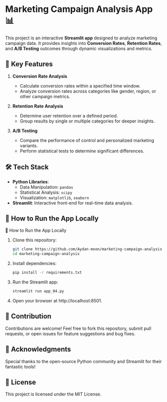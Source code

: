 
# Marketing Campaign Analysis App 📊

This project is an interactive **Streamlit app** designed to analyze marketing campaign data. It provides insights into **Conversion Rates**, **Retention Rates**, and **A/B Testing** outcomes through dynamic visualizations and metrics.



## 🔑 Key Features

1. **Conversion Rate Analysis**  
   - Calculate conversion rates within a specified time window.  
   - Analyze conversion rates across categories like gender, region, or other campaign metrics.

2. **Retention Rate Analysis**  
   - Determine user retention over a defined period.  
   - Group results by single or multiple categories for deeper insights.

3. **A/B Testing**  
   - Compare the performance of control and personalized marketing variants.  
   - Perform statistical tests to determine significant differences.



## 🛠️ Tech Stack

- **Python Libraries**: 
  - Data Manipulation: `pandas`
  - Statistical Analysis: `scipy`
  - Visualization: `matplotlib`, `seaborn`
- **Streamlit**: Interactive front-end for real-time data analysis.



## 🚀 How to Run the App Locally

🚀 How to Run the App Locally

1. Clone this repository:
   ```bash
   git clone https://github.com/Aydan-moon/marketing-campaign-analysis.git
   cd marketing-campaign-analysis

2. Install dependencies:

   ```bash
   pip install -r requirements.txt

3. Run the Streamlit app:

   ```bash
   streamlit run app_04.py

4. Open your browser at http://localhost:8501.



<!-- #📈 Screenshots (Optional)
Include screenshots here, such as:

images/conversion_rate.png
images/retention_rate.png
images/ab_testing.png -->


## 🤝 Contribution
Contributions are welcome! Feel free to fork this repository, submit pull requests, or open issues for feature suggestions and bug fixes.



## 🌟 Acknowledgments
Special thanks to the open-source Python community and Streamlit for their fantastic tools!



## 📝 License
This project is licensed under the MIT License.
